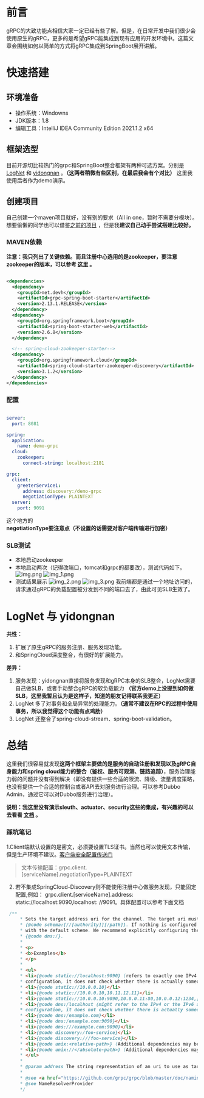 # 前言

gRPC的大致功能点相信大家一定已经有些了解。但是，在日常开发中我们很少会使用原生的gRPC，更多的是希望gRPC能集成到现有应用的开发环境中。这篇文章会围绕如何以简单的方式将gRPC集成到SpringBoot展开讲解。

# 快速搭建

## 环境准备

* 操作系统：Windowns
* JDK版本：1.8
* 编辑工具：IntelliJ IDEA Community Edition 2021.1.2 x64

## 框架选型

目前开源切比较热门的grpc和SpringBoot整合框架有两种可选方案。分别是[LogNet](https://github.com/LogNet/grpc-spring-boot-starter) 和 [yidongnan](https://github.com/yidongnan/grpc-spring-boot-starter) 。**（这两者稍微有些区别，在最后我会有个对比）** 这里我使用后者作为demo演示。

## 创建项目

自己创建一个maven项目就好，没有别的要求（All in one，暂时不需要分模块）。想要偷懒的同学也可以借鉴[之前的项目](https://github.com/dkisser/demo-gRPC) ，但是我**建议自己动手尝试搭建比较好。**

### MAVEN依赖

**注意：我只列出了关键依赖。而且注册中心选用的是zookeeper，要注意zookeeper的版本，可以参考 [这里](https://docs.spring.io/spring-cloud-zookeeper/docs/current/reference/html/#discovery-client-usage) 。**

```xml

<dependencies>
  <dependency>
    <groupId>net.devh</groupId>
    <artifactId>grpc-spring-boot-starter</artifactId>
    <version>2.13.1.RELEASE</version>
  </dependency>
  <dependency>
    <groupId>org.springframework.boot</groupId>
    <artifactId>spring-boot-starter-web</artifactId>
    <version>2.6.8</version>
  </dependency>

  <!-- spring-cloud-zookeeper-starter-->
  <dependency>
    <groupId>org.springframework.cloud</groupId>
    <artifactId>spring-cloud-starter-zookeeper-discovery</artifactId>
    <version>3.1.2</version>
  </dependency>
</dependencies>

```

### 配置

```yaml

server:
  port: 8081

spring:
  application:
    name: demo-grpc
  cloud:
    zookeeper:
      connect-string: localhost:2181

grpc:
  client:
    greeterService1:
      address: discovery:/demo-grpc
      negotiationType: PLAINTEXT
  server:
    port: 9091

```

这个地方的 **negotiationType要注意点（不设置的话需要对客户端传输进行加密）**

### SLB测试

* 本地启动zookeeper
* 本地启动两次（记得改端口，tomcat和grpc的都要改），测试代码如下。
  ![img.png](../../assets/images/20220625/img.png)
  ![img_1.png](../../assets/images/20220625/img_1.png)
* 测试结果展示
  ![img_2.png](../../assets/images/20220625/img_2.png)
  ![img_3.png](../../assets/images/20220625/img_3.png)
  我前端都是通过一个地址访问的，请求通过gRPC的负载配置被分发到不同的端口去了，由此可见SLB生效了。

# LogNet 与 yidongnan

**共性：**

1. 扩展了原生gRPC的服务注册、服务发现功能。
2. 和SpringCloud深度整合，有很好的扩展能力。

**差异：**

1. 服务发现：yidongnan直接将服务发现和gRPC本身的SLB整合，LogNet需要自己做SLB，或者手动整合gRPC的软负载能力 **（官方demo上没提到如何做SLB，这里我暂且认为是这样子，知道的朋友记得联系我更正）**
2. LogNet 多了对事务和全局异常的处理能力。**（通常不建议在RPC的过程中使用事务，所以我觉得这个功能有点鸡肋）**
3. LogNet 还整合了spring-cloud-stream、spring-boot-validation。

# 总结

这里我们很容易就发现**这两个框架主要做的是服务的自动注册和发现以及gRPC自身能力和spring cloud能力的整合（鉴权、服务可观测、链路追踪）**，服务治理能力弱的问题并没有得到解决（即没有提供一些合适的限流、降级、流量调度策略，也没有提供一个合适的控制台或者API去对服务进行治理。可以参考Dubbo Admin，通过它可以对Dubbo服务进行治理）。

**说明：我这里没有演示sleuth、actuator、security这些的集成，有兴趣的可以去看看 [文档](https://yidongnan.github.io/grpc-spring-boot-starter/zh-CN/) 。**

### 踩坑笔记

1.Client端默认设置的是密文，必须要设置TLS证书。当然也可以使用文本传输，但是生产环境不建议。[客户端安全配置传送门](https://yidongnan.github.io/grpc-spring-boot-starter/zh-CN/client/security.html#authentication)
> 文本传输配置：grpc.client.[serviceName].negotiationType=PLAINTEXT

2. 若不集成SpringCloud-Discovery则不能使用注册中心做服务发现，只能固定配置,例如：
   grpc.client.\[serviceName\].address: static://localhost:9090,localhost:
   //9091。具体配置可以参考下面文档

``` java
 /**
     * Sets the target address uri for the channel. The target uri must be in the format:
     * {@code schema:[//[authority]][/path]}. If nothing is configured then the name of the client will be used along
     * with the default scheme. We recommend explicitly configuring the scheme used for the address resolutions such as
     * {@code dns:/}.
     *
     * <p>
     * <b>Examples</b>
     * </p>
     *
     * <ul>
     * <li>{@code static://localhost:9090} (refers to exactly one IPv4 or IPv6 address, dependent on the jre
     * configuration, it does not check whether there is actually someone listening on that network interface)</li>
     * <li>{@code static://10.0.0.10}</li>
     * <li>{@code static://10.0.0.10,10.11.12.11}</li>
     * <li>{@code static://10.0.0.10:9090,10.0.0.11:80,10.0.0.12:1234,[::1]:8080}</li>
     * <li>{@code dns:/localhost (might refer to the IPv4 or the IPv6 address or both, dependent on the system
     * configuration, it does not check whether there is actually someone listening on that network interface)}</li>
     * <li>{@code dns:/example.com}</li>
     * <li>{@code dns:/example.com:9090}</li>
     * <li>{@code dns:///example.com:9090}</li>
     * <li>{@code discovery:/foo-service}</li>
     * <li>{@code discovery:///foo-service}</li>
     * <li>{@code unix:<relative-path>} (Additional dependencies may be required)</li>
     * <li>{@code unix://</absolute-path>} (Additional dependencies may be required)</li>
     * </ul>
     *
     * @param address The string representation of an uri to use as target address or null to use a fallback.
     *
     * @see <a href="https://github.com/grpc/grpc/blob/master/doc/naming.md">gRPC Name Resolution</a>
     * @see NameResolverProvider
     */
```
